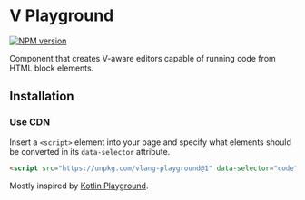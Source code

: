 # V Playground

[![NPM version](https://img.shields.io/npm/v/vlang-playground.svg)](https://www.npmjs.com/package/vlang-playground)

Component that creates V-aware editors capable of running code from HTML block elements.

## Installation

### Use CDN

Insert a `<script>` element into your page and specify what elements should be converted in its `data-selector` attribute.

```html
<script src="https://unpkg.com/vlang-playground@1" data-selector="code"></script>
```

Mostly inspired by [Kotlin Playground](https://github.com/JetBrains/kotlin-playground).
